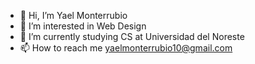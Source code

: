 - 👋 Hi, I’m Yael Monterrubio
- 👀 I’m interested in Web Design
- 🌱 I’m currently studying CS at Universidad del Noreste
- 📫 How to reach me yaelmonterrubio10@gmail.com
